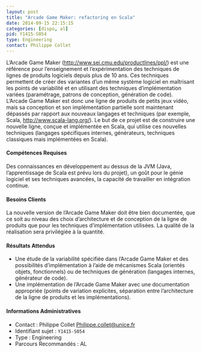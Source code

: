 ```yaml
---
layout: post
title: "Arcade Game Maker: refactoring en Scala"
date: 2014-09-15 22:15:15
categories: [dispo, al]
pid: Y1415-S054
type: Engineering
contact: Philippe Collet
---
```

       
L’Arcade Game Maker (http://www.sei.cmu.edu/productlines/ppl/) est une référence pour l’enseignement et l’expérimentation des techniques de lignes de produits logiciels depuis plus de 10 ans. Ces techniques permettent de créer des variantes d’un même système logiciel en maîtrisant les points de variabilité et en utilisant des techniques d’implémentation variées (paramétrage, patrons de conception, génération de code). L’Arcade Game Maker est donc une ligne de produits de petits jeux vidéo, mais sa conception et son implémentation partielle sont maintenant dépassés par rapport aux nouveaux langages et techniques (par exemple, Scala, http://www.scala-lang.org/). Le but de ce projet est de construire une nouvelle ligne, conçue et implémentée en Scala, qui utilise ces nouvelles techniques (langages spécifiques internes, générateurs, techniques classiques mais implémentées en Scala).

#### Compétences Requises
Des connaissances en développement au dessus de la JVM (Java, l’apprentissage de Scala est prévu lors du projet), un goût pour le génie logiciel et ses techniques avancées, la capacité de travailler en intégration continue.


#### Besoins Clients
La nouvelle version de l’Arcade Game Maker doit être bien documentée, que ce soit au niveau des choix d’architecture et de conception de la ligne de produits que pour les techniques d’implémentation utilisées. La qualité de la réalisation sera privilégiée à la quantité.

#### Résultats Attendus
  * Une étude de la variabilité spécifiée dans l’Arcade Game Maker et des possibilités d’implémentation à l’aide de mécanismes Scala (orientés objets, fonctionnels) ou de techniques de génération (langages internes, générateur de code).
  * Une implémentation de l’Arcade Game Maker avec une documentation appropriée (points de variation explicites, séparation entre l’architecture de la ligne de produits et les implémentations).
     

#### Informations Administratives
  * Contact : Philippe Collet <Philippe.collet@unice.fr>
  * Identifiant sujet : `Y1415-S054`
  * Type : Engineering
  * Parcours Recommandés : AL
     